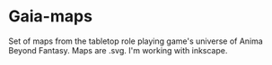 # Gaia-maps
Set of maps from the tabletop role playing game's universe of Anima Beyond Fantasy. Maps are .svg. I'm working with inkscape.
